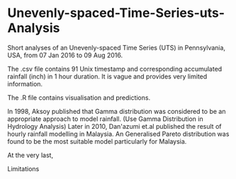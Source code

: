 # Unevenly-spaced-Time-Series-uts-Analysis
Short analyses of an Unevenly-spaced Time Series (UTS) in Pennsylvania, USA, from 07 Jan 2016 to 09 Aug 2016.

The .csv file contains 91 Unix timestamp and corresponding accumulated rainfall (inch) in 1 hour duration. 
It is vague and provides very limited information.

The .R file contains visualisation and predictions.

In 1998, Aksoy published that Gamma distribution was considered to be an appropriate approach to model rainfall. (Use Gamma Distribution in Hydrology Analysis)
Later in 2010, Dan'azumi et.al published the result of hourly rainfall modelling in Malaysia. An Generalised Pareto distribution was found to be the most suitable model particularly for Malaysia. 






At the very last, 


Limitations
